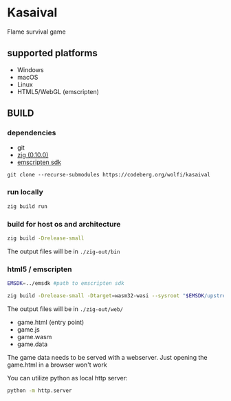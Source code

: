 # Kasaival

Flame survival game

## supported platforms
- Windows
- macOS
- Linux
- HTML5/WebGL (emscripten)


## BUILD

### dependencies
- git
- [zig (0.10.0)](https://ziglang.org/documentation/master/)
- [emscripten sdk](https://emscripten.org/)

```
git clone --recurse-submodules https://codeberg.org/wolfi/kasaival
```

### run locally

```sh
zig build run
```

### build for host os and architecture

```sh
zig build -Drelease-small
```

The output files will be in `./zig-out/bin`

### html5 / emscripten

```sh
EMSDK=../emsdk #path to emscripten sdk

zig build -Drelease-small -Dtarget=wasm32-wasi --sysroot "$EMSDK/upstream/emscripten"
```

The output files will be in `./zig-out/web/`

- game.html (entry point)
- game.js
- game.wasm
- game.data

The game data needs to be served with a webserver. Just opening the game.html in a browser won't work

You can utilize python as local http server:
```sh
python -m http.server
```